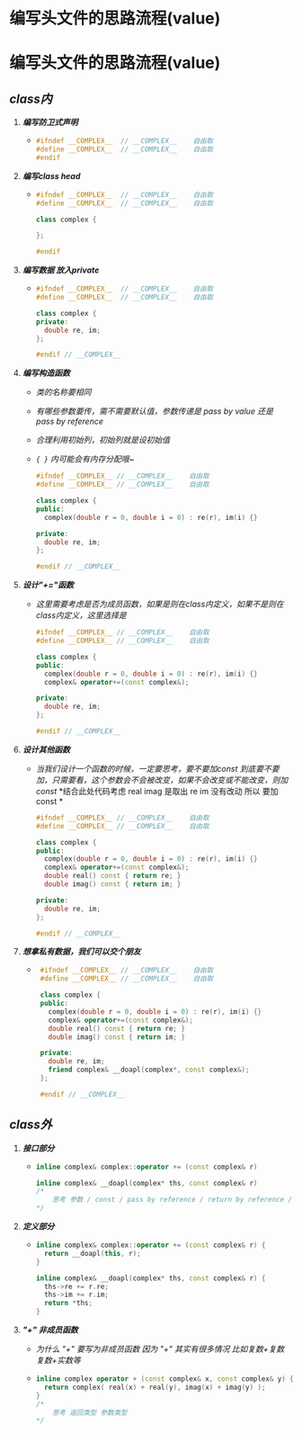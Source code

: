 # 编写头文件的思路流程(value)


# 编写头文件的思路流程(value)

## ***class内***

1. ***编写防卫式声明***
   
   - ```cpp
     #ifndef __COMPLEX__  // __COMPLEX__    自由取
     #define __COMPLEX__  // __COMPLEX__    自由取
     #endif
     ```

2. ***编写class head***
   
   - ```cpp
     #ifndef __COMPLEX__  // __COMPLEX__    自由取
     #define __COMPLEX__  // __COMPLEX__    自由取
     
     class complex {
     
     };
     
     #endif
     ```

3. ***编写数据 放入private***
   
   - ```cpp
     #ifndef __COMPLEX__  // __COMPLEX__    自由取
     #define __COMPLEX__  // __COMPLEX__    自由取
     
     class complex {
     private:
       double re, im;
     };
     
     #endif // __COMPLEX__
     ```

4. ***编写构造函数***
   
   - *类的名称要相同*
   
   - *有哪些参数要传，需不需要默认值，参数传递是 pass by value 还是 pass by reference*
   
   - *合理利用初始列，初始列就是设初始值*
   
   - *`{ }` 内可能会有内存分配哦~*
     
     ```cpp
     #ifndef __COMPLEX__ // __COMPLEX__    自由取
     #define __COMPLEX__ // __COMPLEX__    自由取
     
     class complex {
     public:
       complex(double r = 0, double i = 0) : re(r), im(i) {}
     
     private:
       double re, im;
     };
     
     #endif // __COMPLEX__
     ```

5. ***设计"+="函数***
   
   - *这里需要考虑是否为成员函数，如果是则在class内定义，如果不是则在class内定义，这里选择是*
     
     ```cpp
     #ifndef __COMPLEX__ // __COMPLEX__    自由取
     #define __COMPLEX__ // __COMPLEX__    自由取
     
     class complex {
     public:
       complex(double r = 0, double i = 0) : re(r), im(i) {}
       complex& operator+=(const complex&);
     
     private:
       double re, im;
     };
     
     #endif // __COMPLEX__
     ```

6. ***设计其他函数***
   
   - *当我们设计一个函数的时候，一定要思考，要不要加const*
     *到底要不要加，只需要看，这个参数会不会被改变，如果不会改变或不能改变，则加const*
     *结合此处代码考虑 real imag 是取出 re im 没有改动 所以 要加const *
     
     ```cpp
     #ifndef __COMPLEX__ // __COMPLEX__    自由取
     #define __COMPLEX__ // __COMPLEX__    自由取
     
     class complex {
     public:
       complex(double r = 0, double i = 0) : re(r), im(i) {}
       complex& operator+=(const complex&);
       double real() const { return re; }
       double imag() const { return im; }
     
     private:
       double re, im;
     };
     
     #endif // __COMPLEX__
     ```

7. ***想拿私有数据，我们可以交个朋友***
   
   - ```cpp
      #ifndef __COMPLEX__ // __COMPLEX__    自由取
      #define __COMPLEX__ // __COMPLEX__    自由取
     
      class complex {
      public:
        complex(double r = 0, double i = 0) : re(r), im(i) {}
        complex& operator+=(const complex&);
        double real() const { return re; }
        double imag() const { return im; }
     
      private:
        double re, im;
        friend complex& __doapl(complex*, const complex&);
      };
     
      #endif // __COMPLEX__
     ```

## ***class外***

1. ***接口部分***
   
   - ```cpp
     inline complex& complex::operator += (const complex& r)
     
     inline complex& __doapl(complex* ths, const complex& r)
     /*
         思考 参数 / const / pass by reference / return by reference / return type / class之外 inline
     */
     ```

2. ***定义部分***
   
   - ```cpp
     inline complex& complex::operator += (const complex& r) {
       return __doapl(this, r);
     }
     
     inline complex& __doapl(complex* ths, const complex& r) {
       ths->re += r.re;
       ths->im += r.im;
       return *ths;
     }
     ```

3. ***"+" 非成员函数***
   
   - *为什么 "+" 要写为非成员函数 因为 "+" 其实有很多情况 比如复数+复数 复数+实数等*
   
   - ```cpp
     inline complex operator + (const complex& x, const complex& y) {
       return complex( real(x) + real(y), imag(x) + imag(y) );
     }
     /*
         思考 返回类型 参数类型 
     */
     ```

